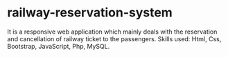 # railway-reservation-system
It is a responsive web application which mainly deals with the reservation and cancellation of railway ticket to the
passengers.
Skills used: Html, Css, Bootstrap, JavaScript, Php, MySQL.
